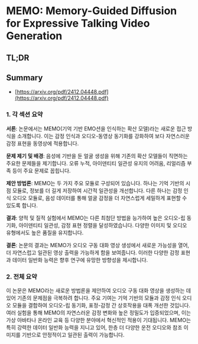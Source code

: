 # MEMO: Memory-Guided Diffusion for Expressive Talking Video Generation
## TL;DR
## Summary
- [https://arxiv.org/pdf/2412.04448.pdf](https://arxiv.org/pdf/2412.04448.pdf)

### 1. 각 섹션 요약

**서론**:
논문에서는 MEMO(기억 기반 EMO션을 인식하는 확산 모델)라는 새로운 접근 방식을 소개합니다. 이는 감정 인식과 오디오-동영상 동기화를 강화하여 보다 자연스러운 감정 표현을 동영상에 적용합니다.

**문제 제기 및 배경**:
음성에 기반을 둔 얼굴 생성을 위해 기존의 확산 모델들이 직면하는 주요한 문제들을 제기합니다. 오류 누적, 아이덴티티 일관성 유지의 어려움, 리얼리즘 부족 등이 주요 문제로 꼽힙니다.

**제안 방법론**:
MEMO는 두 가지 주요 모듈로 구성되어 있습니다. 하나는 기억 기반의 시점 모듈로, 정보를 더 길게 저장하여 시간적 일관성을 개선합니다. 다른 하나는 감정 인식 오디오 모듈로, 음성 데이터를 통해 얼굴 감정을 더 자연스럽게 세밀하게 표현할 수 있도록 합니다.

**결과**:
양적 및 질적 실험에서 MEMO는 다른 최첨단 방법을 능가하여 높은 오디오-립 동기화, 아이덴티티 일관성, 감정 표현 정렬을 달성하였습니다. 다양한 이미지 및 오디오 유형에서도 높은 품질을 유지합니다.

**결론**:
논문의 결과는 MEMO가 오디오 구동 대화 영상 생성에서 새로운 가능성을 열어, 더 자연스럽고 일관된 영상 출력을 가능하게 함을 보여줍니다. 이러한 다양한 감정 표현과 데이터 일반화 능력은 향후 연구에 유망한 방향성을 제시합니다.

### 2. 전체 요약

이 논문은 MEMO라는 새로운 방법론을 제안하여 오디오 구동 대화 영상을 생성하는 데 있어 기존의 문제점을 극복하려 합니다. 주요 기여는 기억 기반의 모듈과 감정 인식 오디오 모듈을 결합하여 오디오-립 동기화, 표정-감정 간 상호작용을 대폭 개선한 것입니다. 여러 실험을 통해 MEMO의 자연스러운 감정 변화와 높은 정밀도가 입증되었으며, 이는 가상 아바타나 온라인 교육 등 다양한 분야에서 혁신적인 적용이 기대됩니다. MEMO는 특히 강력한 데이터 일반화 능력을 지니고 있어, 한층 더 다양한 운전 오디오와 참조 이미지를 기반으로 안정적이고 일관된 출력이 가능합니다.